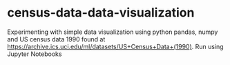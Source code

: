 # census-data-data-visualization
Experimenting with simple data visualization using python pandas, numpy and US census data 1990 found at https://archive.ics.uci.edu/ml/datasets/US+Census+Data+(1990).  Run using Jupyter Notebooks
